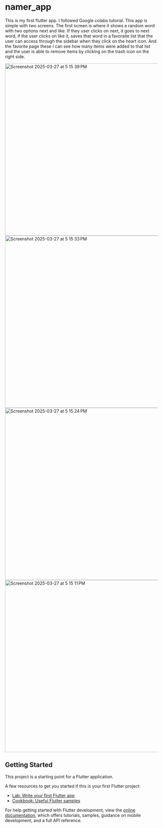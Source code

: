 # namer_app

This is my first flutter app. I followed Google colabs tutorial. This app is simple with two screens. The first screen is where it shows a random word with two options next and like. If they user clicks on next, it goes to next word, if the user clicks on like it, saves that word in a favoraite list that the user can access through the sidebar when they click on the heart icon. And the favorite page these I can see how many items were added to that list and the user is able to remove items by clicking on the trash icon on the right side.

<img width="567" alt="Screenshot 2025-03-27 at 5 15 39 PM" src="https://github.com/user-attachments/assets/0239d21c-ac80-4f4d-95f7-d6aa6e3679d3" />
<img width="567" alt="Screenshot 2025-03-27 at 5 15 33 PM" src="https://github.com/user-attachments/assets/222103b5-072f-4c4b-b482-ca5711ed1b3a" />
<img width="567" alt="Screenshot 2025-03-27 at 5 15 24 PM" src="https://github.com/user-attachments/assets/b7df4bbd-3387-43ac-ab55-84e783c4c798" />
<img width="567" alt="Screenshot 2025-03-27 at 5 15 11 PM" src="https://github.com/user-attachments/assets/f6095105-94dc-46f5-bde2-4521c8da5036" />


## Getting Started

This project is a starting point for a Flutter application.

A few resources to get you started if this is your first Flutter project:

- [Lab: Write your first Flutter app](https://docs.flutter.dev/get-started/codelab)
- [Cookbook: Useful Flutter samples](https://docs.flutter.dev/cookbook)

For help getting started with Flutter development, view the
[online documentation](https://docs.flutter.dev/), which offers tutorials,
samples, guidance on mobile development, and a full API reference.
